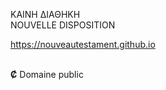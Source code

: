 ΚΑΙΝΗ ΔΙΑΘΗΚΗ
<br>
NOUVELLE DISPOSITION

https://nouveautestament.github.io

<br><b>Ȼ</b> Domaine public
